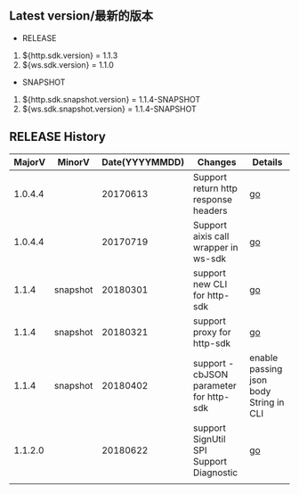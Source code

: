 ## Latest version/最新的版本
* RELEASE
 1.  ${http.sdk.version} = 1.1.3
 2.  ${ws.sdk.version} = 1.1.0
* SNAPSHOT
 1.  ${http.sdk.snapshot.version} = 1.1.4-SNAPSHOT
 1.  ${ws.sdk.snapshot.version} = 1.1.4-SNAPSHOT

## RELEASE History

| MajorV  | MinorV | Date(YYYYMMDD) | Changes                              | Details |
| ------- | ------ | -------------- | ------------------------------------ | ------- |
| 1.0.4.4 |        | 20170613       | Support return http response headers | [go](release/r20170613.md)|
| 1.0.4.4 |        | 20170719       | Support aixis call wrapper in ws-sdk | [go](release/r20170719.md)|
| 1.1.4   | snapshot |20180301     | support new CLI for http-sdk          | [go](release/r20180301.md)       |
| 1.1.4   | snapshot |20180321     | support proxy for http-sdk          |   [go](release/r20180321.md)     |
| 1.1.4   | snapshot |20180402     | support -cbJSON parameter for http-sdk  |  enable passing json body String in CLI  |
| 1.1.2.0 |        | 20180622      | support SignUtil SPI  <br> Support Diagnostic <br>| [go](release/r20180622.md) |
|         |        |                |                                      |         |

